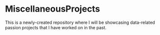 # MiscellaneousProjects

This is a newly-created repository where I will be showcasing data-related passion projects that I have worked on in the past.
